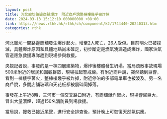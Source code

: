```yaml
---
layout: post
title: 河北廊坊路邊商舖爆炸　附近商戶說整棟樓幾乎被炸掉
date: 2024-03-13 15:12:10.000000000 +08:00
link: https://news.rthk.hk/rthk/ch/component/k2/1744440-20240313.htm
categories: rthk
---
```


河北廊坊一間路邊商舖發生爆炸起火，增至2人死亡，26人受傷。目前明火已被撲滅，具體爆炸原因和具體地點尚未確定，初步斷定是燃氣洩漏造成爆炸，國家油氣管道應急救援專隊趕到現場參與救援。

央視記者說，事發的是一棟四層建築物，爆炸後樓體發生坍塌。當局疏散事故現場500米附近的居民和圍觀群眾，現場拉起警戒線。有附近商戶說，突然聽到巨響，看到一棟樓宇著火，整棟樓幾乎被炸掉，附近停泊的多部電單車也被波及。另一名商戶說，多間店舖玻璃和天花板都被震碎同掉落。

事發在上午近8時，三河市一個交叉路口附近，有商舖爆炸起火，現場響聲巨大，冒出大量濃煙，超過150名消防員到場救援。

當局說，搜救已接近尾聲，進行安全排查後，預計晚上可恢復天然氣供應。

